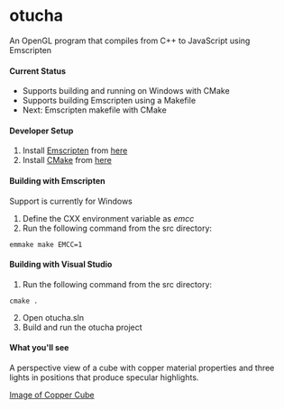 # otucha
An OpenGL program that compiles from C++ to JavaScript using Emscripten

#### Current Status

- Supports building and running on Windows with CMake
- Supports building Emscripten using a Makefile
- Next: Emscripten makefile with CMake

#### Developer Setup
1. Install [Emscripten](http://kripken.github.io/emscripten-site/) from [here](http://kripken.github.io/emscripten-site/docs/getting_started/downloads.html)
2. Install [CMake](http://www.cmake.org/) from [here](http://www.cmake.org/files/v3.1/?C=M;O=D)

#### Building with Emscripten
Support is currently for Windows

1. Define the CXX environment variable as _emcc_
2. Run the following command from the src directory:
```
emmake make EMCC=1
```

#### Building with Visual Studio
1. Run the following command from the src directory:

  ```
  cmake .
  ```
2. Open otucha.sln
3. Build and run the otucha project

#### What you'll see

A perspective view of a cube with copper material properties and three lights in positions that produce specular highlights.

[Image of Copper Cube](https://onedrive.live.com/embed?cid=EB3994E07F023E78&resid=EB3994E07F023E78%2142597&authkey=AAuP3j8_a2lGV1A)

